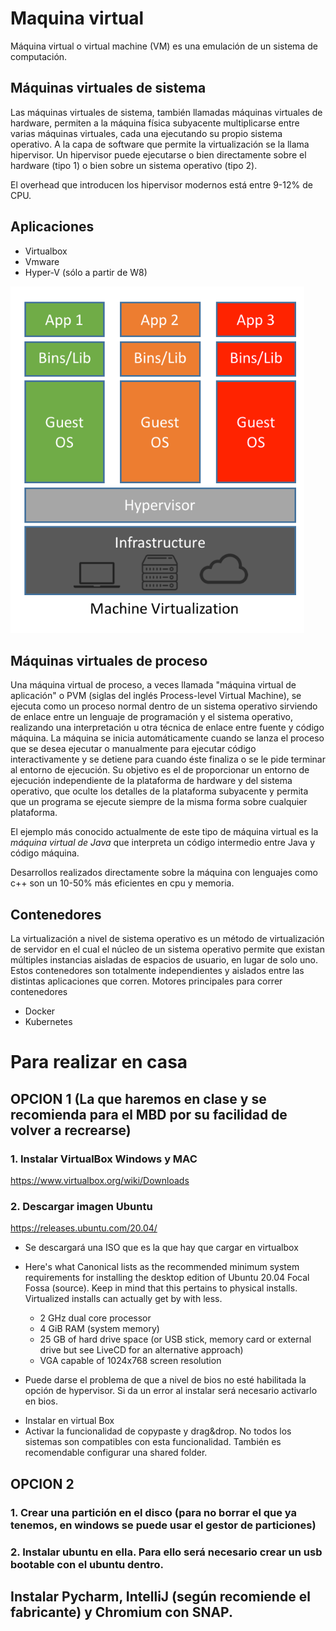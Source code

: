 # Maquina virtual
Máquina virtual o virtual machine (VM) es una emulación de un sistema de computación.

## Máquinas virtuales de sistema
Las máquinas virtuales de sistema, también llamadas máquinas virtuales de hardware, permiten a la máquina física subyacente multiplicarse entre varias máquinas virtuales, cada una ejecutando su propio sistema operativo.
A la capa de software que permite la virtualización se la llama hipervisor.
Un hipervisor puede ejecutarse o bien directamente sobre el hardware (tipo 1) o bien sobre un sistema operativo (tipo 2).

El overhead que introducen los hipervisor modernos está entre 9-12% de CPU.

## Aplicaciones
- Virtualbox
- Vmware
- Hyper-V (sólo a partir de W8)

![alt text](https://raw.githubusercontent.com/AgustinICAI/curso36/master/images/virtualizacionArchitecture.png)

## Máquinas virtuales de proceso
Una máquina virtual de proceso, a veces llamada "máquina virtual de aplicación" o PVM (siglas del inglés Process-level Virtual Machine), se ejecuta como un proceso normal dentro de un sistema operativo sirviendo de enlace entre un lenguaje de programación y el sistema operativo, realizando una interpretación u otra técnica de enlace entre fuente y código máquina. La máquina se inicia automáticamente cuando se lanza el proceso que se desea ejecutar o manualmente para ejecutar código interactivamente y se detiene para cuando éste finaliza o se le pide terminar al entorno de ejecución. Su objetivo es el de proporcionar un entorno de ejecución independiente de la plataforma de hardware y del sistema operativo, que oculte los detalles de la plataforma subyacente y permita que un programa se ejecute siempre de la misma forma sobre cualquier plataforma.

El ejemplo más conocido actualmente de este tipo de máquina virtual es la *máquina virtual de Java* que interpreta un código intermedio entre Java y código máquina. 

Desarrollos realizados directamente sobre la máquina con lenguajes como c++ son un 10-50% más eficientes en cpu y memoria.

## Contenedores
La virtualización a nivel de sistema operativo es un método de virtualización de servidor en el cual el núcleo de un sistema operativo permite que existan múltiples instancias aisladas de espacios de usuario, en lugar de solo uno. Estos contenedores son totalmente independientes y aislados entre las distintas aplicaciones que corren.
Motores principales para correr contenedores
- Docker
- Kubernetes


# Para realizar en casa

## OPCION 1 (La que haremos en clase y se recomienda para el MBD por su facilidad de volver a recrearse)

### 1. Instalar VirtualBox Windows y MAC
https://www.virtualbox.org/wiki/Downloads

### 2. Descargar imagen Ubuntu
https://releases.ubuntu.com/20.04/
- Se descargará una ISO que es la que hay que cargar en virtualbox

- Here's what Canonical lists as the recommended minimum system requirements for installing the desktop edition of Ubuntu 20.04 Focal Fossa (source). Keep in mind that this pertains to physical installs. Virtualized installs can actually get by with less.
    - 2 GHz dual core processor
    - 4 GiB RAM (system memory)
    - 25 GB of hard drive space (or USB stick, memory card or external drive but see LiveCD for an alternative approach)
    - VGA capable of 1024x768 screen resolution

* Puede darse el problema de que a nivel de bios no esté habilitada la opción de hypervisor. Si da un error al instalar será necesario activarlo en bios.



- Instalar en virtual Box
- Activar la funcionalidad de copypaste y drag&drop. No todos los sistemas son compatibles con esta funcionalidad. También es recomendable configurar una shared folder.


## OPCION 2

### 1. Crear una partición en el disco (para no borrar el que ya tenemos, en windows se puede usar el gestor de particiones)
### 2. Instalar ubuntu en ella. Para ello será necesario crear un usb bootable con el ubuntu dentro.
## Instalar Pycharm, IntelliJ (según recomiende el fabricante) y Chromium con SNAP.
